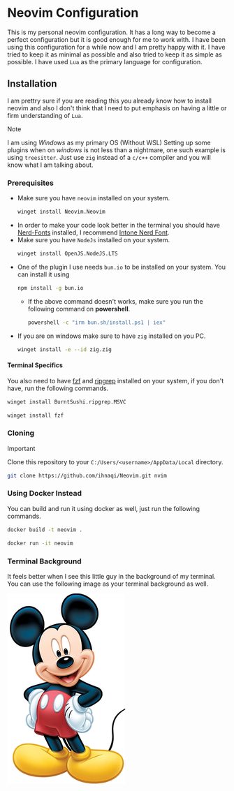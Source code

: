 # Neovim Configuration

This is my personal neovim configuration. It has a long way to become a perfect configuration but it is good enough for me to work with. I have been using this configuration for a while now and I am pretty happy with it. I have tried to keep it as minimal as possible and also tried to keep it as simple as possible. I have used `Lua` as the primary language for configuration.

## Installation

I am prettry sure if you are reading this you already know how to install neovim and also I don't think that I need to put emphasis on having a little or firm understanding of `Lua`.

> [!NOTE]
> I am using _Windows_ as my primary OS (Without WSL)
> Setting up some plugins when on _windows_ is not less than a nightmare, one such example is using `treesitter`. Just use `zig` instead of a `c/c++` compiler and you will know what I am talking about.

### Prerequisites

- Make sure you have `neovim` installed on your system.
  ```bash
  winget install Neovim.Neovim
  ```
- In order to make your code look better in the terminal you should have [Nerd-Fonts](https://www.nerdfonts.com/font-downloads) installed, I recommend [Intone Nerd Font](https://github.com/ryanoasis/nerd-fonts/releases/download/v3.3.0/IntelOneMono.zip).
- Make sure you have `NodeJs` installed on your system.
  ```bash
  winget install OpenJS.NodeJS.LTS
  ```
- One of the plugin I use needs `bun.io` to be installed on your system. You can install it using
  ```bash
  npm install -g bun.io
  ```
  - If the above command doesn't works, make sure you run the following command on **powershell**.
    ```bash
    powershell -c "irm bun.sh/install.ps1 | iex"
    ```
- If you are on windows make sure to have `zig` installed on you PC.
  ```bash
  winget install -e --id zig.zig
  ```

#### Terminal Specifics

You also need to have [fzf](https://github.com/junegunn/fzf?tab=readme-ov-file) and [ripgrep](https://github.com/BurntSushi/ripgrep) installed on your system, if you don't have, run the following commands.

```bash
winget install BurntSushi.ripgrep.MSVC
```

```bash
winget install fzf
```

### Cloning

> [!IMPORTANT]
> Clone this repository to your `C:/Users/<username>/AppData/Local` directory.

```bash
git clone https://github.com/ihnaqi/Neovim.git nvim
```

### Using Docker Instead

You can build and run it using docker as well, just run the following commands.

```bash
docker build -t neovim .
```

```bash
docker run -it neovim
```

### Terminal Background

It feels better when I see this little guy in the background of my terminal. You can use the following image as your terminal background as well.

![Mickey<3](Mickey_Mouse_Disney_1.jpeg)
